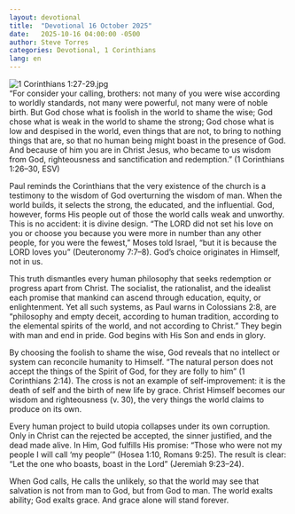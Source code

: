 ```yaml
---
layout: devotional
title:  "Devotional 16 October 2025"
date:   2025-10-16 04:00:00 -0500
author: Steve Torres
categories: Devotional, 1 Corinthians
lang: en
---
```

<img src="https://sitemedia.esteeb.com/file/esteebcomsitemedia/devotional_images/1-Corinthians/1Cor-1_27-29.jpg?raw=true" alt="1 Corinthians 1:27-29.jpg" style="max-width: 100%; height: auto;">

<div class="scripture">
  “For consider your calling, brothers: not many of you were wise according to worldly standards, not many were powerful, not many were of noble birth. But God chose what is foolish in the world to shame the wise; God chose what is weak in the world to shame the strong; God chose what is low and despised in the world, even things that are not, to bring to nothing things that are, so that no human being might boast in the presence of God. And because of him you are in Christ Jesus, who became to us wisdom from God, righteousness and sanctification and redemption.” (1 Corinthians 1:26–30, ESV)
</div>

Paul reminds the Corinthians that the very existence of the church is a testimony to the wisdom of God overturning the wisdom of man. When the world builds, it selects the strong, the educated, and the influential. God, however, forms His people out of those the world calls weak and unworthy. This is no accident: it is divine design. “The LORD did not set his love on you or choose you because you were more in number than any other people, for you were the fewest,” Moses told Israel, “but it is because the LORD loves you” (Deuteronomy 7:7–8). God’s choice originates in Himself, not in us.

This truth dismantles every human philosophy that seeks redemption or progress apart from Christ. The socialist, the rationalist, and the idealist each promise that mankind can ascend through education, equity, or enlightenment. Yet all such systems, as Paul warns in Colossians 2:8, are “philosophy and empty deceit, according to human tradition, according to the elemental spirits of the world, and not according to Christ.” They begin with man and end in pride. God begins with His Son and ends in glory.

By choosing the foolish to shame the wise, God reveals that no intellect or system can reconcile humanity to Himself. “The natural person does not accept the things of the Spirit of God, for they are folly to him” (1 Corinthians 2:14). The cross is not an example of self-improvement: it is the death of self and the birth of new life by grace. Christ Himself becomes our wisdom and righteousness (v. 30), the very things the world claims to produce on its own.

Every human project to build utopia collapses under its own corruption. Only in Christ can the rejected be accepted, the sinner justified, and the dead made alive. In Him, God fulfills His promise: “Those who were not my people I will call ‘my people’” (Hosea 1:10, Romans 9:25). The result is clear: “Let the one who boasts, boast in the Lord” (Jeremiah 9:23–24).

When God calls, He calls the unlikely, so that the world may see that salvation is not from man to God, but from God to man. The world exalts ability; God exalts grace. And grace alone will stand forever.
